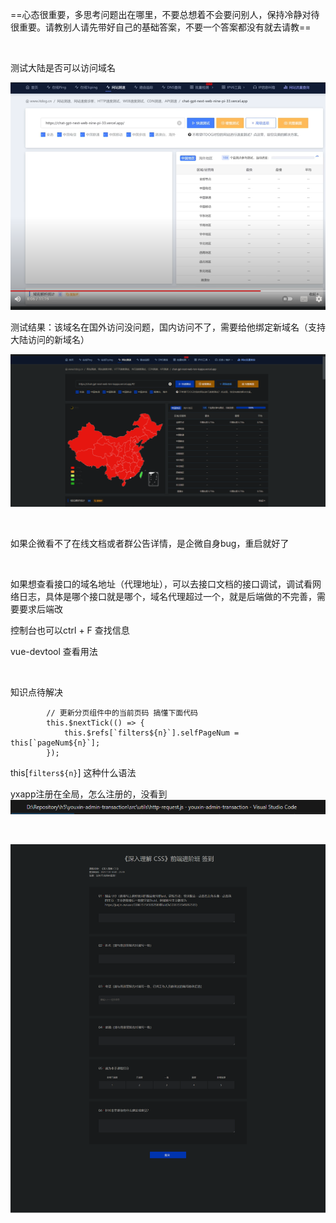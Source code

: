 ==心态很重要，多思考问题出在哪里，不要总想着不会要问别人，保持冷静对待很重要。请教别人请先带好自己的基础答案，不要一个答案都没有就去请教==

​	

测试大陆是否可以访问域名

![image-20230728193253351](7月28日.assets/image-20230728193253351.png)

测试结果：该域名在国外访问没问题，国内访问不了，需要给他绑定新域名（支持大陆访问的新域名）

![image-20230728193421415](7月28日.assets/image-20230728193421415.png)

​	

如果企微看不了在线文档或者群公告详情，是企微自身bug，重启就好了

​	

如果想查看接口的域名地址（代理地址），可以去接口文档的接口调试，调试看网络日志，具体是哪个接口就是哪个，域名代理超过一个，就是后端做的不完善，需要要求后端改

控制台也可以ctrl + F 查找信息

vue-devtool 查看用法

​	

知识点待解决

            // 更新分页组件中的当前页码 搞懂下面代码
            this.$nextTick(() => {
                this.$refs[`filters${n}`].selfPageNum = this[`pageNum${n}`];
            });

this[`filters${n}`] 这种什么语法

yxapp注册在全局，怎么注册的，没看到![image-20230728154154996](7月28日.assets/image-20230728154154996.png)

​	

![image-20230728111216336](7月28日.assets/image-20230728111216336.png)